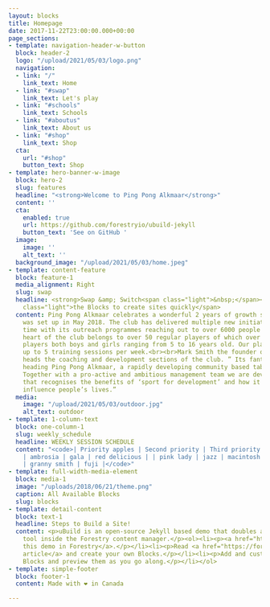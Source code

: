 ```yaml
---
layout: blocks
title: Homepage
date: 2017-11-22T23:00:00.000+00:00
page_sections:
- template: navigation-header-w-button
  block: header-2
  logo: "/upload/2021/05/03/logo.png"
  navigation:
  - link: "/"
    link_text: Home
  - link: "#swap"
    link_text: Let's play
  - link: "#schools"
    link_text: Schools
  - link: "#aboutus"
    link_text: About us
  - link: "#shop"
    link_text: Shop
  cta:
    url: "#shop"
    button_text: Shop
- template: hero-banner-w-image
  block: hero-2
  slug: features
  headline: "<strong>Welcome to Ping Pong Alkmaar</strong>"
  content: ''
  cta:
    enabled: true
    url: https://github.com/forestryio/ubuild-jekyll
    button_text: 'See on GitHub '
  image:
    image: ''
    alt_text: ''
  background_image: "/upload/2021/05/03/home.jpeg"
- template: content-feature
  block: feature-1
  media_alignment: Right
  slug: swap
  headline: <strong>Swap &amp; Switch<span class="light">&nbsp;</span></strong><span
    class="light">the Blocks to create sites quickly</span>
  content: Ping Pong Alkmaar celebrates a wonderful 2 years of growth since the club
    was set up in May 2018. The club has delivered multiple new initiatives over this
    time with its outreach programmes reaching out to over 6000 people in Alkmaar..<br><br>The
    heart of the club belongs to over 50 regular players of which over 30 are junior
    players both boys and girls ranging from 5 to 16 years old. Our players can access
    up to 5 training sessions per week.<br><br>Mark Smith the founder of the club
    heads the coaching and development sections of the club. ” Its fantastic to be
    heading Ping Pong Alkmaar, a rapidly developing community based table tennis club.
    Together with a pro-active and ambitious management team we are developing a club
    that recognises the benefits of ‘sport for development’ and how it can positively
    influence people’s lives.”
  media:
    image: "/upload/2021/05/03/outdoor.jpg"
    alt_text: outdoor
- template: 1-column-text
  block: one-column-1
  slug: weekly_schedule
  headline: WEEKLY SESSION SCHEDULE
  content: "<code>| Priority apples | Second priority | Third priority | |-------|--------|---------|
    | ambrosia | gala | red delicious | | pink lady | jazz | macintosh | | honeycrisp
    | granny smith | fuji |</code>"
- template: full-width-media-element
  block: media-1
  image: "/uploads/2018/06/21/theme.png"
  caption: All Available Blocks
  slug: blocks
- template: detail-content
  block: text-1
  headline: Steps to Build a Site!
  content: <p>uBuild is an open-source Jekyll based demo that doubles as a builder
    tool inside the Forestry content manager.</p><ol><li><p><a href="https://app.forestry.io/quick-start?repo=forestryio/ubuild-jekyll&provider=github&engine=jekyll">Import
    this demo in Forestry</a>.</p></li><li><p>Read <a href="https://forestry.io/blog/ubuild-a-new-theme-for-static-sites-using-blocks/">our
    article</a> and create your own Blocks.</p></li><li><p>Add and customize the available
    Blocks and preview them as you go along.</p></li></ol>
- template: simple-footer
  block: footer-1
  content: Made with ❤︎ in Canada

---
```

